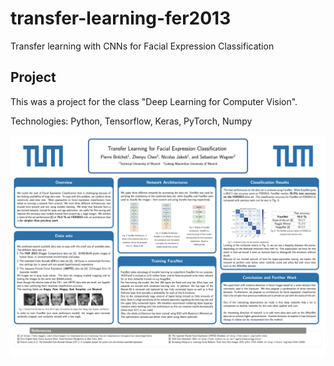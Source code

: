 # transfer-learning-fer2013
Transfer learning with CNNs for Facial Expression Classification

## Project

This was a project for the class "Deep Learning for Computer Vision".

Technologies: Python, Tensorflow, Keras, PyTorch, Numpy

![Poster](poster.png)
